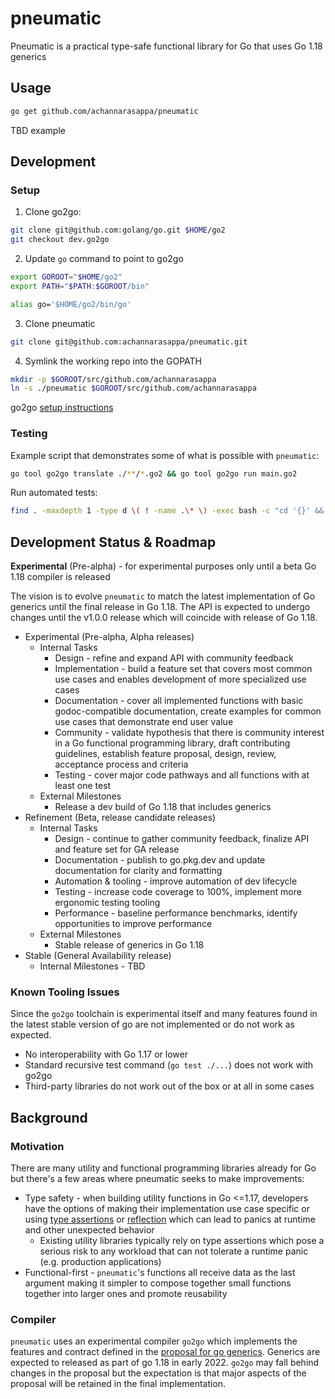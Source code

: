 # pneumatic

Pneumatic is a practical type-safe functional library for Go that uses Go 1.18 generics

## Usage

```sh
go get github.com/achannarasappa/pneumatic
```

TBD example

## Development

### Setup

1. Clone go2go:
```sh
git clone git@github.com:golang/go.git $HOME/go2
git checkout dev.go2go
```

2. Update `go` command to point to go2go
```sh
export GOROOT="$HOME/go2"
export PATH="$PATH:$GOROOT/bin"

alias go='$HOME/go2/bin/go'
```

3. Clone pneumatic
```sh
git clone git@github.com:achannarasappa/pneumatic.git
```

4. Symlink the working repo into the GOPATH
```sh
mkdir -p $GOROOT/src/github.com/achannarasappa
ln -s ./pneumatic $GOROOT/src/github.com/achannarasappa
```

go2go [setup instructions](https://go.googlesource.com/go/+/refs/heads/dev.go2go/README.go2go.md)

### Testing

Example script that demonstrates some of what is possible with `pneumatic`:
```sh
go tool go2go translate ./**/*.go2 && go tool go2go run main.go2
```

Run automated tests:
```sh
find . -maxdepth 1 -type d \( ! -name .\* \) -exec bash -c "cd '{}' && go tool go2go test" \;
```

## Development Status & Roadmap

**Experimental** (Pre-alpha) - for experimental purposes only until a beta Go 1.18 compiler is released

The vision is to evolve `pneumatic` to match the latest implementation of Go generics until the final release in Go 1.18. The API is expected to undergo changes until the v1.0.0 release which will coincide with release of Go 1.18.

* Experimental (Pre-alpha, Alpha releases)
  * Internal Tasks
    * Design - refine and expand API with community feedback
    * Implementation - build a feature set that covers most common use cases and enables development of more specialized use cases
    * Documentation - cover all implemented functions with basic godoc-compatible documentation, create examples for common use cases that demonstrate end user value
    * Community - validate hypothesis that there is community interest in a Go functional programming library, draft contributing guidelines, establish feature proposal, design, review, acceptance process and criteria
    * Testing - cover major code pathways and all functions with at least one test
  * External Milestones
    * Release a dev build of Go 1.18 that includes generics
* Refinement (Beta, release candidate releases)
  * Internal Tasks
    * Design - continue to gather community feedback, finalize API and feature set for GA release
    * Documentation - publish to go.pkg.dev and update documentation for clarity and formatting
    * Automation & tooling - improve automation of dev lifecycle
    * Testing - increase code coverage to 100%, implement more ergonomic testing tooling
    * Performance - baseline performance benchmarks, identify opportunities to improve performance
  * External Milestones
    * Stable release of generics in Go 1.18
* Stable (General Availability release)
  * Internal Milestones - TBD

### Known Tooling Issues

Since the `go2go` toolchain is experimental itself and many features found in the latest stable version of go are not implemented or do not work as expected.

* No interoperability with Go 1.17 or lower
* Standard recursive test command (`go test ./...`) does not work with go2go
* Third-party libraries do not work out of the box or at all in some cases

## Background

### Motivation

There are many utility and functional programming libraries already for Go but there's a few areas where pneumatic seeks to make improvements:

* Type safety - when building utility functions in Go <=1.17, developers have the options of making their implementation use case specific or using [type assertions](https://golang.org/ref/spec#Type_assertions) or [reflection](https://golang.org/pkg/reflect/) which can lead to panics at runtime and other unexpected behavior
  * Existing utility libraries typically rely on type assertions which pose a serious risk to any workload that can not tolerate a runtime panic (e.g. production applications)
* Functional-first - `pneumatic`'s functions all receive data as the last argument making it simpler to compose together small functions together into larger ones and promote reusability

### Compiler

`pneumatic` uses an experimental compiler `go2go` which implements the features and contract defined in the [proposal for go generics](https://go.googlesource.com/proposal/+/refs/heads/master/design/43651-type-parameters.md). Generics are expected to  released as part of go 1.18 in early 2022. `go2go` may fall behind changes in the proposal but the expectation is that major aspects of the proposal will be retained in the final implementation.